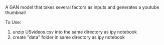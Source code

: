 A GAN model that takes several factors as inputs and generates a youtube thumbnail

To Use:
1. unzip USvideos.csv into the same directory as ipy notebook
2. create "data" folder in same directory as ipy notebook
